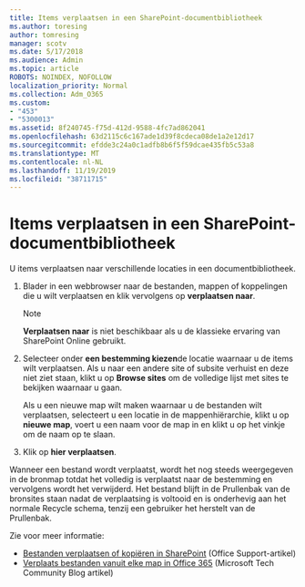 ```yaml
---
title: Items verplaatsen in een SharePoint-documentbibliotheek
ms.author: toresing
author: tomresing
manager: scotv
ms.date: 5/17/2018
ms.audience: Admin
ms.topic: article
ROBOTS: NOINDEX, NOFOLLOW
localization_priority: Normal
ms.collection: Adm_O365
ms.custom:
- "453"
- "5300013"
ms.assetid: 8f240745-f75d-412d-9588-4fc7ad862041
ms.openlocfilehash: 63d2115c6c167ade1d39f8cdeca08de1a2e12d17
ms.sourcegitcommit: efdde3c24a0c1adfb8b6f5f59dcae435fb5c53a8
ms.translationtype: MT
ms.contentlocale: nl-NL
ms.lasthandoff: 11/19/2019
ms.locfileid: "38711715"
---
```

# <a name="move-items-in-a-sharepoint-document-library"></a>Items verplaatsen in een SharePoint-documentbibliotheek

U items verplaatsen naar verschillende locaties in een documentbibliotheek.
  
1. Blader in een webbrowser naar de bestanden, mappen of koppelingen die u wilt verplaatsen en klik vervolgens op **verplaatsen naar**.

    > [!NOTE]
    > **Verplaatsen naar** is niet beschikbaar als u de klassieke ervaring van SharePoint Online gebruikt.
  
2. Selecteer onder **een bestemming kiezen**de locatie waarnaar u de items wilt verplaatsen. Als u naar een andere site of subsite verhuist en deze niet ziet staan, klikt u op **Browse sites** om de volledige lijst met sites te bekijken waarnaar u gaan.

    Als u een nieuwe map wilt maken waarnaar u de bestanden wilt verplaatsen, selecteert u een locatie in de mappenhiërarchie, klikt u op **nieuwe map**, voert u een naam voor de map in en klikt u op het vinkje om de naam op te slaan.

3. Klik op **hier verplaatsen**.

 Wanneer een bestand wordt verplaatst, wordt het nog steeds weergegeven in de bronmap totdat het volledig is verplaatst naar de bestemming en vervolgens wordt het verwijderd. Het bestand blijft in de Prullenbak van de bronsites staan nadat de verplaatsing is voltooid en is onderhevig aan het normale Recycle schema, tenzij een gebruiker het herstelt van de Prullenbak.

Zie voor meer informatie:

 - [Bestanden verplaatsen of kopiëren in SharePoint](https://support.office.com/article/move-or-copy-files-in-sharepoint-00e2f483-4df3-46be-a861-1f5f0c1a87bc) (Office Support-artikel)
 - [Verplaats bestanden vanuit elke map in Office 365](https://techcommunity.microsoft.com/t5/Microsoft-SharePoint-Blog/Now-move-files-anywhere-in-Office-365-SharePoint-and-OneDrive/ba-p/146973) (Microsoft Tech Community Blog artikel) 